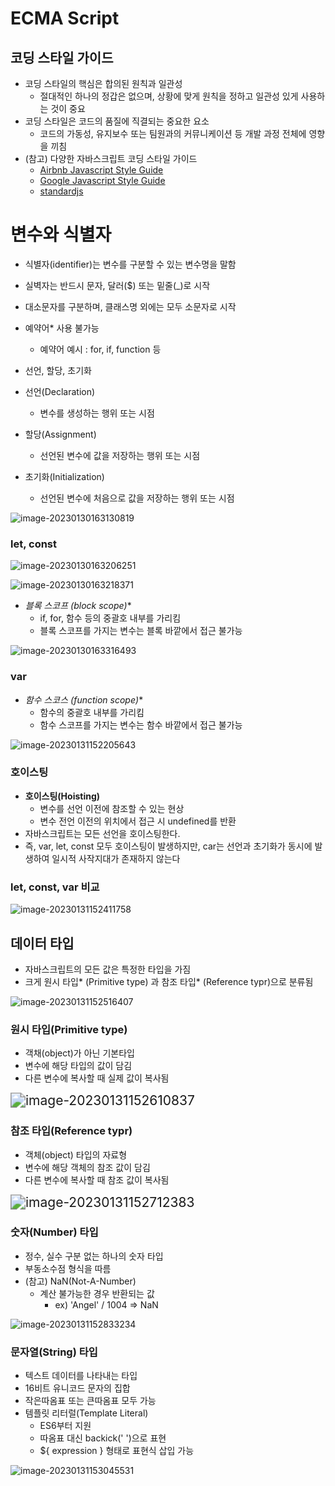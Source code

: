 # ECMA Script

## 코딩 스타일 가이드

- 코딩 스타일의 핵심은 합의된 원칙과 일관성
  - 절대적인 하나의 정갑은 없으며, 상황에 맞게 원칙을 정하고 일관성 있게 사용하는 것이 중요
- 코딩 스타일은 코드의 품질에 직결되는 중요한 요소
  - 코드의 가동성, 유지보수 또는 팀원과의 커뮤니케이션 등 개발 과정 전체에 영향을 끼침
- (참고) 다양한 자바스크립트 코딩 스타일 가이드
  - [Airbnb Javascript Style Guide](https://github.com/airbnb/javascript) 
  - [Google Javascript Style Guide](https://google.github.io/styleguide/jsguide.html)
  - [standardjs](https://standardjs.com/#javascript-style-guide-linter-and-formatter)



# 변수와 식별자

- 식별자(identifier)는 변수를 구분할 수 있는 변수명을 말함
- 실벽자는 반드시 문자, 달러(\$) 또는 밑줄(\_)로 시작
- 대소문자를 구분하며, 클래스명 외에는 모두 소문자로 시작
- 예약어\* 사용 불가능

  - 예약어 예시 : for, if, function 등

- 선언, 할당, 초기화
- 선언(Declaration)
  - 변수를 생성하는 행위 또는 시점
- 할당(Assignment)
  - 선언된 변수에 값을 저장하는 행위 또는 시점
- 초기화(Initialization)
  - 선언된 변수에 처음으로 값을 저장하는 행위 또는 시점

![image-20230130163130819](assets/image-20230130163130819.png)

### let, const

![image-20230130163206251](assets/image-20230130163206251.png)

![image-20230130163218371](assets/image-20230130163218371.png)

- **블록 스코프* (block scope)**
  - if, for, 함수 등의 중괄호 내부를 가리킴
  - 블록 스코프를 가지는 변수는 블록 바깥에서 접근 불가능

![image-20230130163316493](assets/image-20230130163316493.png)



### var

- **함수 스코스* (function scope)**
  - 함수의 중괄호 내부를 가리킴
  - 함수 스코프를 가지는 변수는 함수 바깥에서 접근 불가능

![image-20230131152205643](assets/image-20230131152205643.png)

### 호이스팅

- **호이스팅(Hoisting)**
  - 변수를 선언 이전에 참조할 수 있는 현상
  - 변수 전언 이전의 위치에서 접근 시 undefined를 반환
- 자바스크립트는 모든 선언을 호이스팅한다.
- 즉, var, let, const 모두 호이스팅이 발생하지만, car는 선언과 초기화가 동시에 발생하여
  일시적 사작지대가 존재하지 않는다

### let, const, var 비교

![image-20230131152411758](assets/image-20230131152411758.png)

## 데이터 타입

- 자바스크립트의 모든 값은 특정한 타입을 가짐
- 크게 원시 타입* (Primitive type) 과 참조 타입* (Reference typr)으로 분류됨

![image-20230131152516407](assets/image-20230131152516407.png)

### 원시 타입(Primitive type)

- 객채(object)가 아닌 기본타입
- 변수에 해당 타입의 값이 담김
- 다른 변수에 복사할 때 실제 값이 복사됨

<img src="assets/image-20230131152610837.png" alt="image-20230131152610837" style="zoom:150%;" />

### 참조 타입(Reference typr)

- 객체(object) 타입의 자료형
- 변수에 해당 객체의 참조 값이 담김
- 다른 변수에 복사할 때 참조 값이 복사됨

<img src="assets/image-20230131152712383.png" alt="image-20230131152712383" style="zoom:150%;" />

### 숫자(Number) 타입

- 정수, 실수 구분 없는 하나의 숫자 타입
- 부동소수점 형식을 따름
- (참고) NaN(Not-A-Number)
  - 계산 불가능한 경우 반환되는 값
    - ex) 'Angel' / 1004 => NaN

![image-20230131152833234](assets/image-20230131152833234.png)

### 문자열(String) 타입

- 텍스트 데이터를 나타내는 타입
- 16비트 유니코드 문자의 집합
- 작은따옴표 또는 큰따옴표 모두 가능
- 템플릿 리터럴(Template Literal)
  - ES6부터 지원
  - 따옴표 대신 backick(' ')으로 표현
  - ${ expression } 형태로 표현식 삽입 가능

![image-20230131153045531](assets/image-20230131153045531.png)

